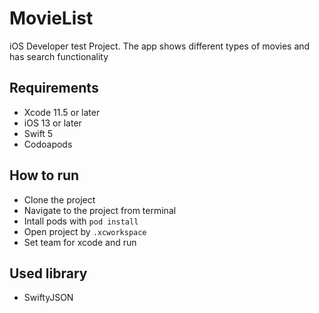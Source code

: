 # MovieList
iOS Developer test Project. The app shows different types of movies and has search functionality

## Requirements
* Xcode 11.5 or later
* iOS 13 or later
* Swift 5
* Codoapods


## How to run
* Clone the project
* Navigate to the project from terminal
* Intall pods with `pod install`
* Open project by `.xcworkspace`
* Set team for xcode and run


## Used library
* SwiftyJSON
